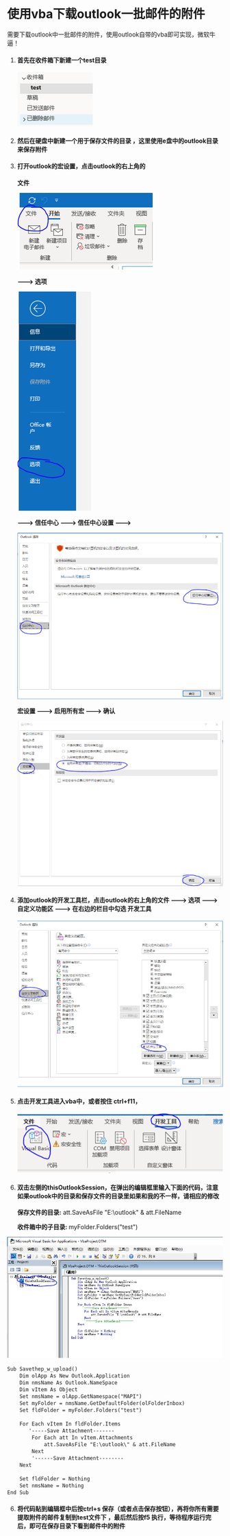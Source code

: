 # 使用vba下载outlook一批邮件的附件

需要下载outlook中一批邮件的附件，使用outlook自带的vba即可实现，微软牛逼！



1. #### 首先在收件箱下新建一个test目录

    ![avatar](https://github.com/Teagnes/ttagnes.io/blob/master/images/1.PNG?raw=true>)

2. #### 然后在硬盘中新建一个用于保存文件的目录 ，这里使用e盘中的outlook目录来保存附件

3. #### 打开outlook的宏设置，点击outlook的右上角的  

   <b>文件</b> 

   ![avatar](https://github.com/Teagnes/ttagnes.io/blob/master/images/3.PNG?raw=true>)

   <b>--->  选项 </b>  

   ![avatar](https://github.com/Teagnes/ttagnes.io/blob/master/images/4.PNG?raw=true>)

   <b>--->  信任中心 ---> 信任中心设置  ---> </b>

   ![avatar](https://github.com/Teagnes/ttagnes.io/blob/master/images/5.PNG?raw=true>)

    <b>宏设置  --->  启用所有宏  --->  确认</b>

   ![avatar](https://github.com/Teagnes/ttagnes.io/blob/master/images/6.PNG?raw=true>)

   

   

4. #### 添加outlook的开发工具栏，点击outlook的右上角的文件 --->  选项   --->  自定义功能区     --->   在右边的栏目中勾选  <b>开发工具</b>

   ![avatar](https://github.com/Teagnes/ttagnes.io/blob/master/images/7.PNG?raw=true>)

5. #### 点击开发工具进入vba中，或者按住 ctrl+f11，

   ![avatar](https://github.com/Teagnes/ttagnes.io/blob/master/images/8.PNG?raw=true>)

6. #### 双击左侧的thisOutlookSession，在弹出的编辑框里输入下面的代码，注意如果outlook中的目录和保存文件的目录里如果和我的不一样，请相应的修改

   

   <b>保存文件的目录:</b> att.SaveAsFile "E:\outlook\" & att.FileName

   <b>收件箱中的子目录: </b>   myFolder.Folders("test")

![avatar](https://github.com/Teagnes/ttagnes.io/blob/master/images/2.PNG?raw=true>)



```
Sub Savethep_w_upload()
    Dim olApp As New Outlook.Application
    Dim nmsName As Outlook.NameSpace
    Dim vItem As Object
    Set nmsName = olApp.GetNamespace("MAPI")
    Set myFolder = nmsName.GetDefaultFolder(olFolderInbox)
    Set fldFolder = myFolder.Folders("test")
        
    For Each vItem In fldFolder.Items
       '-----Save Attachment-------
        For Each att In vItem.Attachments
            att.SaveAsFile "E:\outlook\" & att.FileName
        Next
        '------Save Attachment--------
    Next
    
    Set fldFolder = Nothing
    Set nmsName = Nothing
End Sub

```





6. #### 将代码贴到编辑框中后按ctrl+s 保存（或者点击保存按钮），再将你所有需要提取附件的邮件复制到test文件下 ，最后然后按f5 执行，等待程序运行完后，即可在保存目录下看到邮件中的附件